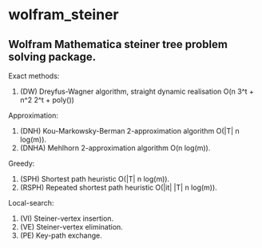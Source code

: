 # wolfram_steiner
## Wolfram Mathematica steiner tree problem solving package.

Exact methods:
1. (DW) Dreyfus-Wagner algorithm, straight dynamic realisation O(n 3^t + n^2 2^t + poly())

Approximation:
1. (DNH) Kou-Markowsky-Berman 2-approximation algorithm O(|T| n log(m)).
2. (DNHA) Mehlhorn 2-approximation algorithm O(n log(m)).

Greedy:
1. (SPH) Shortest path heuristic O(|T| n log(m)).
2. (RSPH) Repeated shortest path heuristic O(|it| |T| n log(m)).

Local-search:
1. (VI) Steiner-vertex insertion.
2. (VE) Steiner-vertex elimination.
3. (PE) Key-path exchange.